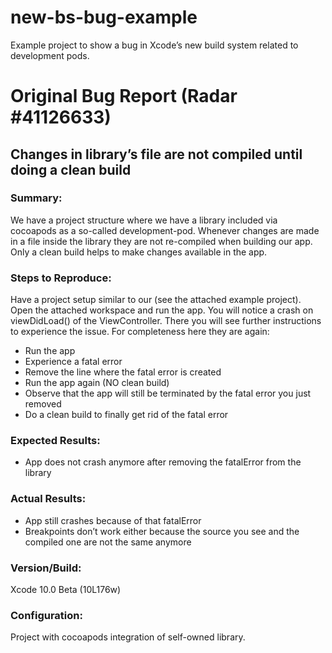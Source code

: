 # new-bs-bug-example
Example project to show a bug in Xcode’s new build system related to development pods.

# Original Bug Report (Radar #41126633)
## Changes in library’s file are not compiled until doing a clean build
### Summary:
We have a project structure where we have a library included via cocoapods as a so-called development-pod. Whenever changes are made in a file inside the library they are not re-compiled when building our app. Only a clean build helps to make changes available in the app.

### Steps to Reproduce:
Have a project setup similar to our (see the attached example project).
Open the attached workspace and run the app. You will notice a crash on viewDidLoad() of the ViewController. There you will see further instructions to experience the issue. For completeness here they are again:
* Run the app
* Experience a fatal error
* Remove the line where the fatal error is created
* Run the app again (NO clean build)
* Observe that the app will still be terminated by the fatal error you just removed
* Do a clean build to finally get rid of the fatal error

### Expected Results:
* App does not crash anymore after removing the fatalError from the library

### Actual Results:
* App still crashes because of that fatalError
* Breakpoints don’t work either because the source you see and the compiled one are not the same anymore

### Version/Build:
Xcode 10.0 Beta (10L176w)

### Configuration:
Project with cocoapods integration of self-owned library.
